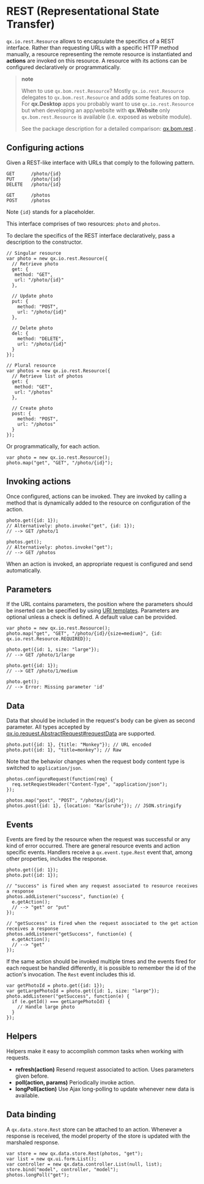 REST (Representational State Transfer)
======================================

`qx.io.rest.Resource` allows to encapsulate the specifics of a REST interface. Rather than requesting URLs with a specific HTTP method manually, a resource representing the remote resource is instantiated and **actions** are invoked on this resource. A resource with its actions can be configured declaratively or programmatically.

> **note**
>
> When to use `qx.bom.rest.Resource`? Mostly `qx.io.rest.Resource` delegates to `qx.bom.rest.Resource` and adds some features on top. For **qx.Desktop** apps you probably want to use `qx.io.rest.Resource` but when developing an app/website with **qx.Website** only `qx.bom.rest.Resource` is available (i.e. exposed as website module).
>
> See the package description for a detailed comparison: [qx.bom.rest](../../apps/apiviewer/#qx.bom.rest) .

Configuring actions
-------------------

Given a REST-like interface with URLs that comply to the following pattern.

    GET      /photo/{id}
    PUT      /photo/{id}
    DELETE   /photo/{id}

    GET      /photos
    POST     /photos

Note `{id}` stands for a placeholder.

This interface comprises of two resources: `photo` and `photos`.

To declare the specifics of the REST interface declaratively, pass a description to the constructor.

    // Singular resource
    var photo = new qx.io.rest.Resource({
      // Retrieve photo
      get: {
       method: "GET",
       url: "/photo/{id}"
      },

      // Update photo
      put: {
        method: "POST",
        url: "/photo/{id}"
      },

      // Delete photo
      del: {
        method: "DELETE",
        url: "/photo/{id}"
      }
    });

    // Plural resource
    var photos = new qx.io.rest.Resource({
      // Retrieve list of photos
      get: {
       method: "GET",
       url: "/photos"
      },

      // Create photo
      post: {
        method: "POST",
        url: "/photos"
      }
    });

Or programmatically, for each action.

    var photo = new qx.io.rest.Resource();
    photo.map("get", "GET", "/photo/{id}");

Invoking actions
----------------

Once configured, actions can be invoked. They are invoked by calling a method that is dynamically added to the resource on configuration of the action.

    photo.get({id: 1});
    // Alternatively: photo.invoke("get", {id: 1});
    // --> GET /photo/1

    photos.get();
    // Alternatively: photos.invoke("get");
    // --> GET /photos

When an action is invoked, an appropriate request is configured and send automatically.

Parameters
----------

If the URL contains parameters, the position where the parameters should be inserted can be specified by using [URI templates](http://tools.ietf.org/html/draft-gregorio-uritemplate-07). Parameters are optional unless a check is defined. A default value can be provided.

    var photo = new qx.io.rest.Resource();
    photo.map("get", "GET", "/photo/{id}/{size=medium}", {id:  qx.io.rest.Resource.REQUIRED});

    photo.get({id: 1, size: "large"});
    // --> GET /photo/1/large

    photo.get({id: 1});
    // --> GET /photo/1/medium

    photo.get();
    // --> Error: Missing parameter 'id'

Data
----

Data that should be included in the request's body can be given as second parameter. All types accepted by [qx.io.request.AbstractRequest\#requestData](../../apps/apiviewer/#qx.io.request.AbstractRequest~requestData) are supported.

    photo.put({id: 1}, {title: "Monkey"}); // URL encoded
    photo.put({id: 1}, "title=monkey"); // Raw

Note that the behavior changes when the request body content type is switched to `application/json`.

    photos.configureRequest(function(req) {
      req.setRequestHeader("Content-Type", "application/json");
    });

    photos.map("post", "POST", "/photos/{id}");
    photos.post({id: 1}, {location: "Karlsruhe"}); // JSON.stringify

Events
------

Events are fired by the resource when the request was successful or any kind of error occurred. There are general resource events and action specific events. Handlers receive a `qx.event.type.Rest` event that, among other properties, includes the response.

    photo.get({id: 1});
    photo.put({id: 1});

    // "success" is fired when any request associated to resource receives a response
    photos.addListener("success", function(e) {
      e.getAction();
      // --> "get" or "put"
    });

    // "getSuccess" is fired when the request associated to the get action receives a response
    photos.addListener("getSuccess", function(e) {
      e.getAction();
      // --> "get"
    });

If the same action should be invoked multiple times and the events fired for each request be handled differently, it is possible to remember the id of the action's invocation. The `Rest` event includes this id.

    var getPhotoId = photo.get({id: 1});
    var getLargePhotoId = photo.get({id: 1, size: "large"});
    photo.addListener("getSuccess", function(e) {
      if (e.getId() === getLargePhotoId) {
        // Handle large photo
      }
    });

Helpers
-------

Helpers make it easy to accomplish common tasks when working with requests.

-   **refresh(action)** Resend request associated to action. Uses parameters given before.
-   **poll(action, params)** Periodically invoke action.
-   **longPoll(action)** Use Ajax long-polling to update whenever new data is available.

Data binding
------------

A `qx.data.store.Rest` store can be attached to an action. Whenever a response is received, the model property of the store is updated with the marshaled response.

    var store = new qx.data.store.Rest(photos, "get");
    var list = new qx.ui.form.List();
    var controller = new qx.data.controller.List(null, list);
    store.bind("model", controller, "model");
    photos.longPoll("get");
